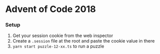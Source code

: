 # Advent of Code 2018

### Setup
1. Get your session cookie from the web inspector
2. Create a `.session` file at the root and paste the cookie value in there
3. `yarn start puzzle-12-xx.ts` to run a puzzle

